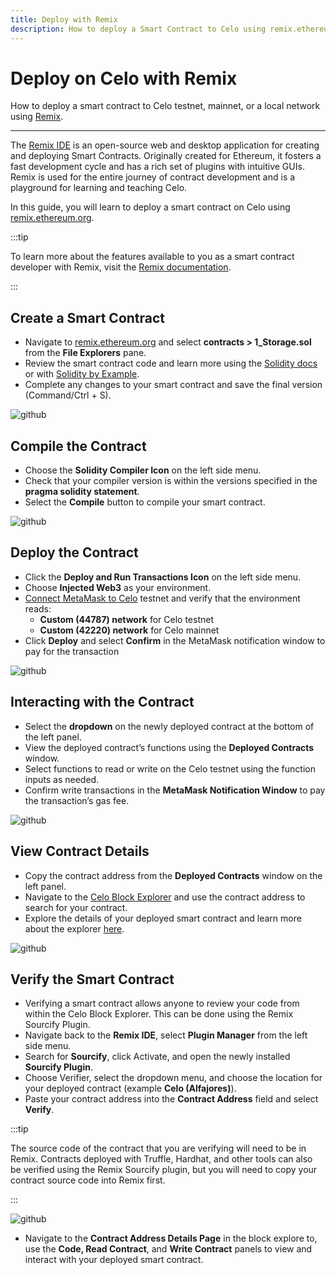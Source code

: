 ```yaml
---
title: Deploy with Remix
description: How to deploy a Smart Contract to Celo using remix.ethereum.org.  
---
```


# Deploy on Celo with Remix

How to deploy a smart contract to Celo testnet, mainnet, or a local network using [Remix](https://remix.ethereum.org/).

____

The [Remix IDE](https://remix-project.org/) is an open-source web and desktop application for creating and deploying Smart Contracts. Originally created for Ethereum, it fosters a fast development cycle and has a rich set of plugins with intuitive GUIs. Remix is used for the entire journey of contract development and is a playground for learning and teaching Celo. 

In this guide, you will learn to deploy a smart contract on Celo using [remix.ethereum.org](http://remix.ethereum.org).

:::tip

To learn more about the features available to you as a smart contract developer with Remix, visit the [Remix documentation](https://remix-ide.readthedocs.io/en/latest/).

:::

## Create a Smart Contract

* Navigate to [remix.ethereum.org](http://remix.ethereum.org) and select **contracts > 1_Storage.sol** from the **File Explorers** pane.
* Review the smart contract code and learn more using the [Solidity docs](https://docs.soliditylang.org/en/latest/) or with [Solidity by Example](https://solidity-by-example.org/).
* Complete any changes to your smart contract and save the final version (Command/Ctrl + S).

![github](/img/doc-images/deploy-remix/image1.png)

## Compile the Contract

* Choose the **Solidity Compiler Icon** on the left side menu.
* Check that your compiler version is within the versions specified in the **pragma solidity statement**.
* Select the **Compile** button to compile your smart contract.

![github](/img/doc-images/deploy-remix/image2.png)

## Deploy the Contract

* Click the **Deploy and Run Transactions Icon** on the left side menu.
* Choose **Injected Web3** as your environment.
* [Connect MetaMask to Celo](/getting-started/wallets/using-metamask-with-celo) testnet and verify that the environment reads:
  * **Custom (44787) network** for Celo testnet
  * **Custom (42220) network** for Celo mainnet
* Click **Deploy** and select **Confirm** in the MetaMask notification window to pay for the transaction

![github](/img/doc-images/deploy-remix/image3.png)

## Interacting with the Contract

* Select the **dropdown** on the newly deployed contract at the bottom of the left panel.
* View the deployed contract’s functions using the **Deployed Contracts** window.
* Select functions to read or write on the Celo testnet using the function inputs as needed.
* Confirm write transactions in the **MetaMask Notification Window** to pay the transaction’s gas fee.

![github](/img/doc-images/deploy-remix/image4.png)

## View Contract Details

* Copy the contract address from the **Deployed Contracts** window on the left panel.
* Navigate to the [Celo Block Explorer](https://explorer.celo.org/) and use the contract address to search for your contract.
* Explore the details of your deployed smart contract and learn more about the explorer [here](http://docs.blockscout.com).

![github](/img/doc-images/deploy-remix/image6.png)

## Verify the Smart Contract

* Verifying a smart contract allows anyone to review your code from within the Celo Block Explorer. This can be done using the Remix Sourcify Plugin.
* Navigate back to the **Remix IDE**, select **Plugin Manager** from the left side menu.
* Search for **Sourcify**, click Activate, and open the newly installed **Sourcify Plugin**.
* Choose Verifier, select the dropdown menu, and choose the location for your deployed contract (example **Celo (Alfajores)**).
* Paste your contract address into the **Contract Address** field and select **Verify**.

:::tip

The source code of the contract that you are verifying will need to be in Remix. Contracts deployed with Truffle, Hardhat, and other tools can also be verified using the Remix Sourcify plugin, but you will need to copy your contract source code into Remix first.

:::

![github](/img/doc-images/deploy-remix/image5.png)

* Navigate to the **Contract Address Details Page** in the block explore to, use the **Code, Read Contract**, and **Write Contract** panels to view and interact with your deployed smart contract.